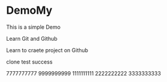 # DemoMy
This is a simple Demo

Learn Git and Github 

Learn to craete project on Github

clone test success

7777777777
9999999999
1111111111
2222222222
3333333333
